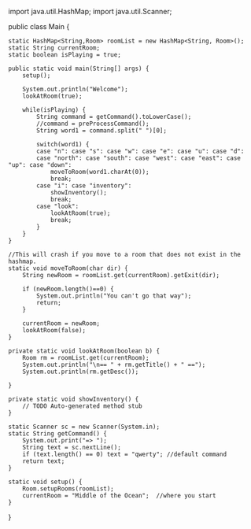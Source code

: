 import java.util.HashMap;
import java.util.Scanner;

public class Main {

	static HashMap<String,Room> roomList = new HashMap<String, Room>();
	static String currentRoom;
	static boolean isPlaying = true;
	
	public static void main(String[] args) {
		setup();
		
		System.out.println("Welcome");
		lookAtRoom(true);		
		
		while(isPlaying) {
			String command = getCommand().toLowerCase();
			//command = preProcessCommand();
			String word1 = command.split(" ")[0];			
			
			switch(word1) {
			case "n": case "s": case "w": case "e": case "u": case "d":
			case "north": case "south": case "west": case "east": case "up": case "down":
				moveToRoom(word1.charAt(0));
				break;
			case "i": case "inventory":
				showInventory();
				break;	
			case "look":
				lookAtRoom(true);
				break;
			}
		}
	}
	
	//This will crash if you move to a room that does not exist in the hashmap.
	static void moveToRoom(char dir) {
		String newRoom = roomList.get(currentRoom).getExit(dir);
		
		if (newRoom.length()==0) {
			System.out.println("You can't go that way");
			return;
		}
		
		currentRoom = newRoom;		
		lookAtRoom(false);		
	}

	private static void lookAtRoom(boolean b) {
		Room rm = roomList.get(currentRoom);
		System.out.println("\n== " + rm.getTitle() + " ==");
		System.out.println(rm.getDesc());	
		
	}

	private static void showInventory() {
		// TODO Auto-generated method stub		
	}

	static Scanner sc = new Scanner(System.in);
	static String getCommand() {
		System.out.print("=> ");		
		String text = sc.nextLine();
		if (text.length() == 0) text = "qwerty"; //default command		
		return text;
	}
	
	static void setup() {
		Room.setupRooms(roomList);
		currentRoom = "Middle of the Ocean";  //where you start
	}

}
